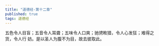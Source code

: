```yaml
---
title: "道德经-第十二章"
published: true
tags: 道德经
---
```


五色令人目盲；五音令人耳聋；五味令人口爽；驰骋畋猎，令人心发狂；难得之货，令人行
妨。是以圣人为腹不为目，故去彼取此。
